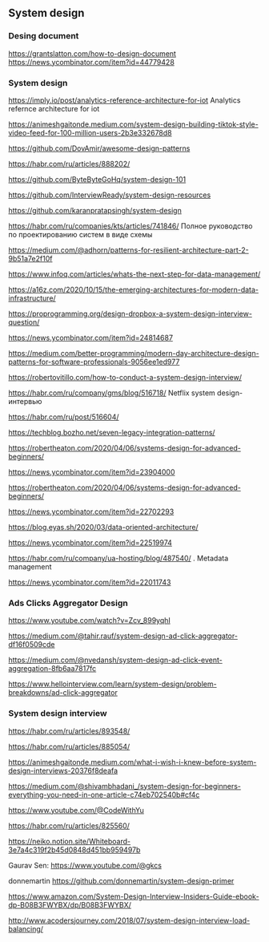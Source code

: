 ## System design

### Desing document
<https://grantslatton.com/how-to-design-document>
<https://news.ycombinator.com/item?id=44779428>

### System design
<https://imply.io/post/analytics-reference-architecture-for-iot>  Analytics refernce architecture for iot

https://animeshgaitonde.medium.com/system-design-building-tiktok-style-video-feed-for-100-million-users-2b3e332678d8

https://github.com/DovAmir/awesome-design-patterns

https://habr.com/ru/articles/888202/

https://github.com/ByteByteGoHq/system-design-101

https://github.com/InterviewReady/system-design-resources

https://github.com/karanpratapsingh/system-design

https://habr.com/ru/companies/kts/articles/741846/ Полное руководство по проектированию систем в виде схемы

<https://medium.com/@adhorn/patterns-for-resilient-architecture-part-2-9b51a7e2f10f>

https://www.infoq.com/articles/whats-the-next-step-for-data-management/

<https://a16z.com/2020/10/15/the-emerging-architectures-for-modern-data-infrastructure/>

<https://proprogramming.org/design-dropbox-a-system-design-interview-question/>

<https://news.ycombinator.com/item?id=24814687>

<https://medium.com/better-programming/modern-day-architecture-design-patterns-for-software-professionals-9056ee1ed977>

<https://robertovitillo.com/how-to-conduct-a-system-design-interview/>

<https://habr.com/ru/company/gms/blog/516718/> Netflix  system design-интервью

https://habr.com/ru/post/516604/

<https://techblog.bozho.net/seven-legacy-integration-patterns/>

https://robertheaton.com/2020/04/06/systems-design-for-advanced-beginners/

https://news.ycombinator.com/item?id=23904000

<https://robertheaton.com/2020/04/06/systems-design-for-advanced-beginners/>

<https://news.ycombinator.com/item?id=22702293>

<https://blog.eyas.sh/2020/03/data-oriented-architecture/>

<https://news.ycombinator.com/item?id=22519974>

<https://habr.com/ru/company/ua-hosting/blog/487540/> . Metadata management

<https://news.ycombinator.com/item?id=22011743>


### Ads Clicks Aggregator Design

https://www.youtube.com/watch?v=Zcv_899yqhI

https://medium.com/@tahir.rauf/system-design-ad-click-aggregator-df16f0509cde

https://medium.com/@nvedansh/system-design-ad-click-event-aggregation-8fb6aa7817fc

https://www.hellointerview.com/learn/system-design/problem-breakdowns/ad-click-aggregator

### System design interview

https://habr.com/ru/articles/893548/

https://habr.com/ru/articles/885054/

https://animeshgaitonde.medium.com/what-i-wish-i-knew-before-system-design-interviews-20376f8deafa

https://medium.com/@shivambhadani_/system-design-for-beginners-everything-you-need-in-one-article-c74eb702540b#cf4c

https://www.youtube.com/@CodeWithYu

https://habr.com/ru/articles/825560/

https://neiko.notion.site/Whiteboard-3e7a4c319f2b45d0848d451bb959497b

 Gaurav Sen: https://www.youtube.com/@gkcs
 
donnemartin https://github.com/donnemartin/system-design-primer

https://www.amazon.com/System-Design-Interview-Insiders-Guide-ebook-dp-B08B3FWYBX/dp/B08B3FWYBX/ 

<http://www.acodersjourney.com/2018/07/system-design-interview-load-balancing/>
